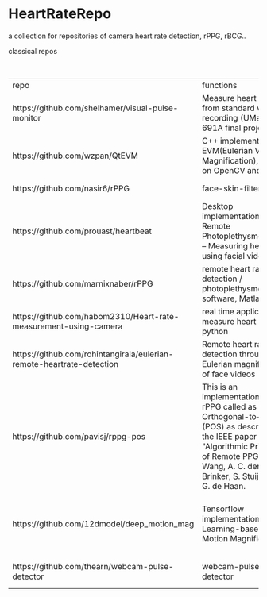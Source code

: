 # HeartRateRepo
a collection for repositories of camera heart rate detection, rPPG, rBCG..

classical repos
<table>
    <tr>
        <td>repo</td>
        <td>functions</td>
        <td>comments</td>
    </tr>
    <tr>
        <td>https://github.com/shelhamer/visual-pulse-monitor</td>
        <td>Measure heart rate from standard video recording (UMass CS 691A final project)</td>
        <td>static, forehead</td>
    </tr>
    <tr>
        <td>https://github.com/wzpan/QtEVM</td>
        <td>C++ implementation of EVM(Eulerian Video Magnification), based on OpenCV and Qt.</td>
        <td>EVM method</td>
    </tr>
    <tr>
        <td>https://github.com/nasir6/rPPG</td>
        <td>face-skin-filteri</td>
        <td>rPPG method</td>
    </tr>
    <tr>
        <td>https://github.com/prouast/heartbeat</td>
        <td>Desktop implementation of Remote Photoplethysmography – Measuring heart rate using facial video.</td>
        <td>rPPG method</td>
    </tr>
    <tr>
        <td>https://github.com/marnixnaber/rPPG</td>
        <td>remote heart rate detection / photoplethysmography software, Matlab</td>
        <td>rPPG method</td>
    </tr>
    <tr>
        <td>https://github.com/habom2310/Heart-rate-measurement-using-camera</td>
        <td>real time application to measure heart rate, python</td>
        <td>rPPG method, goog GUI</td>
    </tr>
    <tr>
        <td>https://github.com/rohintangirala/eulerian-remote-heartrate-detection</td>
        <td>Remote heart rate detection through Eulerian magnification of face videos</td>
        <td>EVM method</td>
    </tr>
    <tr>
        <td>https://github.com/pavisj/rppg-pos</td>
        <td>This is an implementation of rPPG called as Plane Orthogonal-to-Skin (POS) as described in the IEEE paper - "Algorithmic Principles of Remote PPG," W. Wang, A. C. den Brinker, S. Stuijk and G. de Haan.</td>
        <td>rPPG method</td>
    </tr>
    <tr>
        <td>https://github.com/12dmodel/deep_motion_mag</td>
        <td>Tensorflow implementation of Learning-based Video Motion Magnification</td>
        <td>VM method, not directly related to heart rate</td>
    </tr>
    <tr>
        <td>https://github.com/thearn/webcam-pulse-detector</td>
        <td>webcam-pulse-detector</td>
        <td>rPPG method, with demo</td>
    </tr>
</table>
